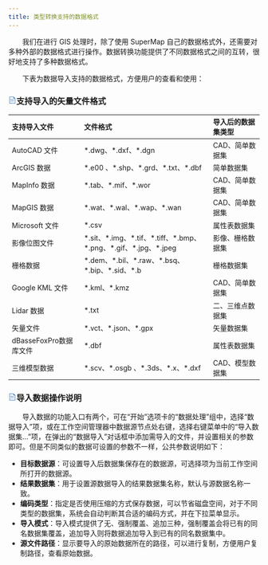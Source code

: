 ```yaml
---
title: 类型转换支持的数据格式
---
```


　　我们在进行 GIS 处理时，除了使用 SuperMap 自己的数据格式外，还需要对多种外部的数据格式进行操作。数据转换功能提供了不同数据格式之间的互转，很好地支持了多种数据格式。

　　下表为数据导入支持的数据格式，方便用户的查看和使用：


### ![](../img/read.gif)支持导入的矢量文件格式

 支持导入文件  |文件格式     | 导入后的数据集类型 
 :----------- | :--------- | :------------
 AutoCAD 文件 | \*.dwg、\*.dxf、\*.dgn      | CAD、简单数据集 
 ArcGIS 数据   | \*.e00 、\*.shp、\*.grd、\*.txt、\*.dbf     | 简单数据集 
 MapInfo 数据 | \*.tab、\*.mif、\*.wor | CAD、简单数据集 
 MapGIS 数据 | \*.wat、\*.wal、\*.wap、\*.wan | CAD、简单数据集 
 Microsoft 文件| \*.csv | 属性表数据集
 影像位图文件 | \*.sit、\*.img、\*.tif、\*.tiff、\*.bmp、\*.png、\*.gif、\*.jpg、\*.jpeg | 影像、栅格数据集 
 栅格数据 | \*.dem、\*.bil、\*.raw、\*.bsq、\*.bip、\*.sid、\*.b | 栅格数据集
 Google KML 文件 | \*.kml、\*.kmz | CAD、简单数据集    
 Lidar 数据 | \*.txt | 二、三维点数据集 
 矢量文件 | \*.vct、\*.json、\*.gpx | 矢量数据集 
 dBasseFoxPro数据库文件 | \*.dbf | 属性表数据集 
 三维模型数据 | \*.scv、\*.osgb 、\*.3ds、\*.x、\*.dxf | CAD、模型数据集 


### ![](../img/read.gif)导入数据操作说明
　　导入数据的功能入口有两个，可在“开始”选项卡的“数据处理”组中，选择“数据导入”项，或在工作空间管理器中数据源节点处右键，选择右键菜单中的“导入数据集...”项，在弹出的“数据导入”对话框中添加需导入的文件，并设置相关的参数即可。但是不同类似的数据可设置的参数不一样，公共参数说明如下：

* **目标数据源**：可设置导入后数据集保存在的数据源，可选择项为当前工作空间所打开的数据源。
* **结果数据集**：用于设置源数据导入的结果数据集名称，默认与源数据名称一致。
* **编码类型**：指定是否使用压缩的方式保存数据，可以节省磁盘空间，对于不同类型的数据集，系统会自动判断其合适的编码方式，并在下拉菜单显示。
* **导入模式**：导入模式提供了无、强制覆盖、追加三种，强制覆盖会将已有的同名数据集覆盖，追加导入则将数据追加导入到已有的同名数据集中。
* **源文件路径**：显示要导入的原始数据所在的路径，可以进行复制，方便用户复制路径，查看原始数据。

